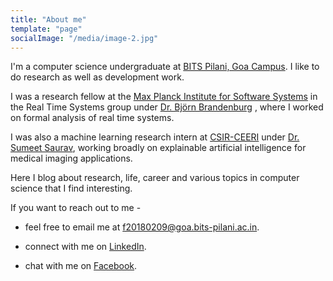 ```yaml
---
title: "About me"
template: "page"
socialImage: "/media/image-2.jpg"
---
```


I'm a computer science undergraduate at [BITS Pilani, Goa Campus](https://www.bits-pilani.ac.in/goa/ "BITS Pilani, Goa Homepage"). I like to do research as well as development work. 

I was a research fellow at the [Max Planck Institute for Software Systems](https://www.mpi-sws.org/ "MPI-SWS's Homepage")  in the Real Time Systems group under [Dr. Björn Brandenburg](https://people.mpi-sws.org/~bbb/ "Björn's Homepage") , where I worked on formal analysis of real time systems. 

I was also a machine learning research intern at [CSIR-CEERI](https://www.ceeri.res.in/ "CEERI Homepage") under [Dr. Sumeet Saurav](https://www.ceeri.res.in/profiles/sumeet-saurav/ "Sumeet's Homepage"), working broadly on explainable artificial intelligence for medical imaging applications. 

Here I blog about research, life, career and various topics in computer science that I find interesting. 

If you want to reach out to me - 

- feel free to email me at [f20180209@goa.bits-pilani.ac.in](mailto:f20180209@goa.bits-pilani.ac.in).

- connect with me on [LinkedIn](https://www.linkedin.com/in/vedant-chavda/).

- chat with me on [Facebook](https://www.facebook.com/vedant.chavda.7564).
